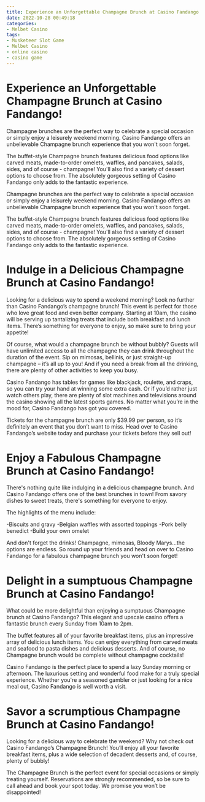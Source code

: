 ```yaml
---
title: Experience an Unforgettable Champagne Brunch at Casino Fandango!
date: 2022-10-28 00:49:18
categories:
- Melbet Casino
tags:
- Musketeer Slot Game
- Melbet Casino
- online casino
- casino game
---
```



#  Experience an Unforgettable Champagne Brunch at Casino Fandango!

Champagne brunches are the perfect way to celebrate a special occasion or simply enjoy a leisurely weekend morning. Casino Fandango offers an unbelievable Champagne brunch experience that you won't soon forget.

The buffet-style Champagne brunch features delicious food options like carved meats, made-to-order omelets, waffles, and pancakes, salads, sides, and of course - champagne! You'll also find a variety of dessert options to choose from. The absolutely gorgeous setting of Casino Fandango only adds to the fantastic experience.

 Champagne brunches are the perfect way to celebrate a special occasion or simply enjoy a leisurely weekend morning. Casino Fandango offers an unbelievable Champagne brunch experience that you won't soon forget.

The buffet-style Champagne brunch features delicious food options like carved meats, made-to-order omelets, waffles, and pancakes, salads, sides, and of course - champagne! You'll also find a variety of dessert options to choose from. The absolutely gorgeous setting of Casino Fandango only adds to the fantastic experience.

#  Indulge in a Delicious Champagne Brunch at Casino Fandango!

Looking for a delicious way to spend a weekend morning? Look no further than Casino Fandango’s champagne brunch! This event is perfect for those who love great food and even better company. Starting at 10am, the casino will be serving up tantalizing treats that include both breakfast and lunch items. There’s something for everyone to enjoy, so make sure to bring your appetite!

Of course, what would a champagne brunch be without bubbly? Guests will have unlimited access to all the champagne they can drink throughout the duration of the event. Sip on mimosas, bellinis, or just straight-up champagne – it’s all up to you! And if you need a break from all the drinking, there are plenty of other activities to keep you busy.

Casino Fandango has tables for games like blackjack, roulette, and craps, so you can try your hand at winning some extra cash. Or if you’d rather just watch others play, there are plenty of slot machines and televisions around the casino showing all the latest sports games. No matter what you’re in the mood for, Casino Fandango has got you covered.

Tickets for the champagne brunch are only $39.99 per person, so it’s definitely an event that you don’t want to miss. Head over to Casino Fandango’s website today and purchase your tickets before they sell out!

#  Enjoy a Fabulous Champagne Brunch at Casino Fandango!

There's nothing quite like indulging in a delicious champagne brunch. And Casino Fandango offers one of the best brunches in town! From savory dishes to sweet treats, there's something for everyone to enjoy.

The highlights of the menu include:

-Biscuits and gravy
-Belgian waffles with assorted toppings
-Pork belly benedict
-Build your own omelet

And don't forget the drinks! Champagne, mimosas, Bloody Marys...the options are endless. So round up your friends and head on over to Casino Fandango for a fabulous champagne brunch you won't soon forget!

#  Delight in a sumptuous Champagne Brunch at Casino Fandango!

What could be more delightful than enjoying a sumptuous Champagne brunch at Casino Fandango? This elegant and upscale casino offers a fantastic brunch every Sunday from 10am to 2pm.

The buffet features all of your favorite breakfast items, plus an impressive array of delicious lunch items. You can enjoy everything from carved meats and seafood to pasta dishes and delicious desserts. And of course, no Champagne brunch would be complete without champagne cocktails!

Casino Fandango is the perfect place to spend a lazy Sunday morning or afternoon. The luxurious setting and wonderful food make for a truly special experience. Whether you're a seasoned gambler or just looking for a nice meal out, Casino Fandango is well worth a visit.

#  Savor a scrumptious Champagne Brunch at Casino Fandango!

Looking for a delicious way to celebrate the weekend? Why not check out Casino Fandango’s Champagne Brunch! You’ll enjoy all your favorite breakfast items, plus a wide selection of decadent desserts and, of course, plenty of bubbly!

The Champagne Brunch is the perfect event for special occasions or simply treating yourself. Reservations are strongly recommended, so be sure to call ahead and book your spot today. We promise you won’t be disappointed!
